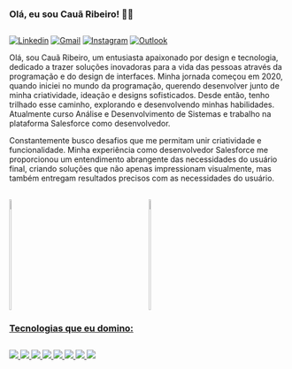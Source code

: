 ### Olá, eu sou Cauã Ribeiro! 👋👋
##
[![Linkedin](https://img.shields.io/badge/LinkedIn-0077B5?style=for-the-badge&logo=linkedin&logoColor=white)](https://www.linkedin.com/in/cau%C3%A3-ribeiro-5b4a29251/)
[![Gmail](https://img.shields.io/badge/Gmail-D14836?style=for-the-badge&logo=gmail&logoColor=white)](mailto:cauaribeirob915@gmail.com)
[![Instagram](https://img.shields.io/badge/Instagram-E4405F?style=for-the-badge&logo=instagram&logoColor=white)](https://www.instagram.com/caua_renaitre/)
[![Outlook](https://img.shields.io/badge/Microsoft_Outlook-0078D4?style=for-the-badge&logo=microsoft-outlook&logoColor=white)](mailto:caua.bonfim@sptech.school)

Olá, sou Cauã Ribeiro, um entusiasta apaixonado por design e tecnologia, dedicado a trazer soluções inovadoras para a vida das pessoas através da programação e do design de interfaces. Minha jornada começou em 2020, quando iniciei no mundo da programação, querendo desenvolver junto de minha criatividade, ideação e designs sofisticados. Desde então, tenho trilhado esse caminho, explorando e desenvolvendo minhas habilidades. Atualmente curso Análise e Desenvolvimento de Sistemas e trabalho na plataforma Salesforce como desenvolvedor.

Constantemente busco desafios que me permitam unir criatividade e funcionalidade. Minha experiência como desenvolvedor Salesforce me proporcionou um entendimento abrangente das necessidades do usuário final, criando soluções que não apenas impressionam visualmente, mas também entregam resultados precisos com as necessidades do usuário.
##
<div display style= "display: flex; justify-content: space-between;">
  <span style= "display: flex;">
    <a href="https://github.com/Cabayer915"></a>
    <img height="200px" width="45%" src="https://github-readme-stats.vercel.app/api?username=cabayer915&show_icons=true&theme=merko"/>
  </span>

  <span style= "display: flex;">
  <a href="https://github.com/Cabayer915">
  <img height="200px" width="40%" src="https://github-readme-stats.vercel.app/api/top-langs/?username=Cabayer915&layout=compact&langs_count=7&theme=merko" />
 </span>
</div>

### Tecnologias que eu domino:
##
<div style="display: inline_block">
<img aling="center" src="https://img.shields.io/badge/HTML5-E34F26?style=for-the-badge&logo=html5&logoColor=white"/>
<img aling="center" src="https://img.shields.io/badge/CSS3-1572B6?style=for-the-badge&logo=css3&logoColor=white"/>
<img aling="center" src="https://img.shields.io/badge/JavaScript-323330?style=for-the-badge&logo=javascript&logoColor=F7DF1E"/>
<img aling="center" src="https://img.shields.io/badge/Salesforce-00A1E0?style=for-the-badge&logo=Salesforce&logoColor=white"/>
<img aling="center" src="https://img.shields.io/badge/MySQL-00000F?style=for-the-badge&logo=mysql&logoColor=white"/>
<img aling="center" src="https://img.shields.io/badge/Java-ED8B00?style=for-the-badge&logo=openjdk&logoColor=white"/>
<img aling="center" src="https://img.shields.io/badge/Figma-F24E1E?style=for-the-badge&logo=figma&logoColor=white"/>
<img aling="center" src="https://img.shields.io/badge/Unity-100000?style=for-the-badge&logo=unity&logoColor=white"/>
</div><br>

